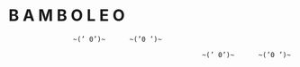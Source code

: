 # B A M B O L E O














	        		~(’ 0’)~      ~(’0 ’)~
							
       		       									~(’ 0’)~      ~(’0 ’)~ 
